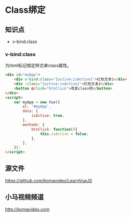 Class绑定
==========

## 知识点

* v-bind:class

### v-bind:class

为html标记绑定样式单class属性。

~~~html
<div id="myApp">
    <div v-bind:class="{active:isActive}">红色文本1</div>
    <div :class="{active:isActive}">红色文本2</div>
    <button @click="btnClick">改变class吧</button>
</div>
<script>
    var myApp = new Vue({
        el: '#myApp',
        data: {
            isActive: true,
        },
        methods: {
            btnClick: function(){
                this.isActive = false;
            },
        },
    });
</script>
~~~

## 源文件

https://github.com/komavideo/LearnVueJS

## 小马视频频道

http://komavideo.com
